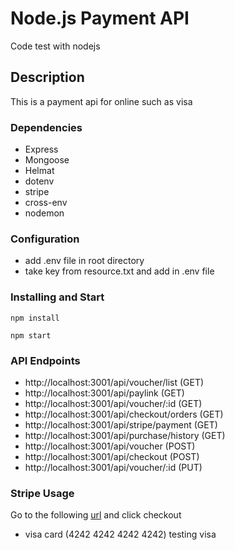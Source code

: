 # Node.js Payment API

Code test with nodejs

## Description

This is a payment api for online such as visa

### Dependencies

- Express
- Mongoose
- Helmat
- dotenv
- stripe
- cross-env
- nodemon

### Configuration

- add .env file in root directory
- take key from resource.txt and add in .env file

### Installing and Start

```
npm install
```

```
npm start
```

### API Endpoints

- http://localhost:3001/api/voucher/list (GET)
- http://localhost:3001/api/paylink (GET)
- http://localhost:3001/api/voucher/:id (GET)
- http://localhost:3001/api/checkout/orders (GET)
- http://localhost:3001/api/stripe/payment (GET)
- http://localhost:3001/api/purchase/history (GET)
- http://localhost:3001/api/voucher (POST)
- http://localhost:3001/api/checkout (POST)
- http://localhost:3001/api/voucher/:id (PUT)

### Stripe Usage

Go to the following [url](http://localhost:3001) and click checkout

- visa card (4242 4242 4242 4242) testing visa

